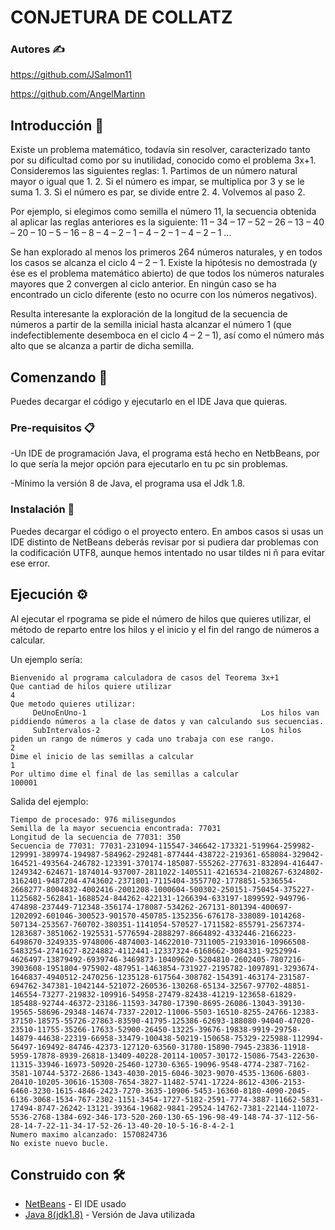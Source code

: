 # CONJETURA DE COLLATZ

### Autores ✍️
https://github.com/JSalmon11

https://github.com/AngelMartinn

## Introducción 📍

Existe un problema matemático, todavía sin resolver, caracterizado tanto por su dificultad como 
por su inutilidad, conocido como el problema 3x+1.
Consideremos las siguientes reglas:
    1. Partimos de un número natural mayor o igual que 1.
    2. Si el número es impar, se multiplica por 3 y se le suma 1.
    3. Si el número es par, se divide entre 2.
    4. Volvemos al paso 2.
    
Por ejemplo, si elegimos como semilla el número 11, la secuencia obtenida al aplicar las reglas 
anteriores es la siguiente:
    11 – 34 – 17 – 52 – 26 – 13 – 40 – 20 – 10 – 5 – 16 – 8 – 4 – 2 – 1 – 4 – 2 – 1 – 4 – 2 – 1 ...
    
Se han explorado al menos los primeros 264 números naturales, y en todos los casos se alcanza el 
ciclo 4 – 2 – 1. Existe la hipótesis no demostrada (y ése es el problema matemático abierto) de que
todos los números naturales mayores que 2 convergen al ciclo anterior. En ningún caso se ha 
encontrado un ciclo diferente (esto no ocurre con los números negativos).

Resulta interesante la exploración de la longitud de la secuencia de números a partir de la semilla 
inicial hasta alcanzar el número 1 (que indefectiblemente desemboca en el ciclo 4 – 2 – 1), así 
como el número más alto que se alcanza a partir de dicha semilla.

## Comenzando 🚀

Puedes decargar el código y ejecutarlo en el IDE Java que quieras.

### Pre-requisitos 📋

-Un IDE de programación Java, el programa está hecho en NetbBeans, por lo que sería la mejor opción para ejecutarlo en tu pc sin problemas.

-Mínimo la versión 8 de Java, el programa usa el Jdk 1.8.

### Instalación 🔧

Puedes decargar el código o el proyecto entero.
En ambos casos si usas un IDE distinto de NetBeans deberás revisar por si pudiera dar problemas con la codificación UTF8, aunque hemos intentado no usar tildes ni ñ para evitar ese error.

## Ejecución ⚙️

Al ejecutar el rpograma se pide el número de hilos que quieres utilizar, el método de reparto entre los hilos y el inicio y el fin del rango de números a calcular.

Un ejemplo sería:
```
Bienvenido al programa calculadora de casos del Teorema 3x+1
Que cantiad de hilos quiere utilizar
4
Que metodo quieres utilizar:
 	 DeUnoEnUno-1                                       Los hilos van piddiendo números a la clase de datos y van calculando sus secuencias.
	 SubIntervalos-2                                    Los hilos piden un rango de números y cada uno trabaja con ese rango.
2
Dime el inicio de las semillas a calcular
1
Por ultimo dime el final de las semillas a calcular
100001
```
Salida del ejemplo:
```
Tiempo de procesado: 976 milisegundos
Semilla de la mayor secuencia encontrada: 77031
Longitud de la secuencia de 77031: 350
Secuencia de 77031: 77031-231094-115547-346642-173321-519964-259982-129991-389974-194987-584962-292481-877444-438722-219361-658084-329042-164521-493564-246782-123391-370174-185087-555262-277631-832894-416447-1249342-624671-1874014-937007-2811022-1405511-4216534-2108267-6324802-3162401-9487204-4743602-2371801-7115404-3557702-1778851-5336554-2668277-8004832-4002416-2001208-1000604-500302-250151-750454-375227-1125682-562841-1688524-844262-422131-1266394-633197-1899592-949796-474898-237449-712348-356174-178087-534262-267131-801394-400697-1202092-601046-300523-901570-450785-1352356-676178-338089-1014268-507134-253567-760702-380351-1141054-570527-1711582-855791-2567374-1283687-3851062-1925531-5776594-2888297-8664892-4332446-2166223-6498670-3249335-9748006-4874003-14622010-7311005-21933016-10966508-5483254-2741627-8224882-4112441-12337324-6168662-3084331-9252994-4626497-13879492-6939746-3469873-10409620-5204810-2602405-7807216-3903608-1951804-975902-487951-1463854-731927-2195782-1097891-3293674-1646837-4940512-2470256-1235128-617564-308782-154391-463174-231587-694762-347381-1042144-521072-260536-130268-65134-32567-97702-48851-146554-73277-219832-109916-54958-27479-82438-41219-123658-61829-185488-92744-46372-23186-11593-34780-17390-8695-26086-13043-39130-19565-58696-29348-14674-7337-22012-11006-5503-16510-8255-24766-12383-37150-18575-55726-27863-83590-41795-125386-62693-188080-94040-47020-23510-11755-35266-17633-52900-26450-13225-39676-19838-9919-29758-14879-44638-22319-66958-33479-100438-50219-150658-75329-225988-112994-56497-169492-84746-42373-127120-63560-31780-15890-7945-23836-11918-5959-17878-8939-26818-13409-40228-20114-10057-30172-15086-7543-22630-11315-33946-16973-50920-25460-12730-6365-19096-9548-4774-2387-7162-3581-10744-5372-2686-1343-4030-2015-6046-3023-9070-4535-13606-6803-20410-10205-30616-15308-7654-3827-11482-5741-17224-8612-4306-2153-6460-3230-1615-4846-2423-7270-3635-10906-5453-16360-8180-4090-2045-6136-3068-1534-767-2302-1151-3454-1727-5182-2591-7774-3887-11662-5831-17494-8747-26242-13121-39364-19682-9841-29524-14762-7381-22144-11072-5536-2768-1384-692-346-173-520-260-130-65-196-98-49-148-74-37-112-56-28-14-7-22-11-34-17-52-26-13-40-20-10-5-16-8-4-2-1
Numero maximo alcanzado: 1570824736
No existe nuevo bucle.
```

## Construido con 🛠️

* [NetBeans](https://netbeans.apache.org/download/index.html) - El IDE usado
* [Java 8(jdk1.8)](https://www.java.com/es/download/ie_manual.jsp) - Versión de Java utilizada

